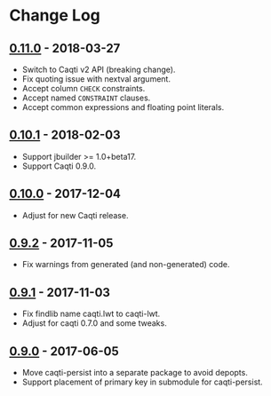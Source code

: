 # Change Log

## [0.11.0] - 2018-03-27

- Switch to Caqti v2 API (breaking change).
- Fix quoting issue with nextval argument.
- Accept column `CHECK` constraints.
- Accept named `CONSTRAINT` clauses.
- Accept common expressions and floating point literals.

## [0.10.1] - 2018-02-03

- Support jbuilder >= 1.0+beta17.
- Support Caqti 0.9.0.

## [0.10.0] - 2017-12-04

- Adjust for new Caqti release.

## [0.9.2] - 2017-11-05

- Fix warnings from generated (and non-generated) code.

## [0.9.1] - 2017-11-03

- Fix findlib name caqti.lwt to caqti-lwt.
- Adjust for caqti 0.7.0 and some tweaks.

## [0.9.0] - 2017-06-05

- Move caqti-persist into a separate package to avoid depopts.
- Support placement of primary key in submodule for caqti-persist.

[0.11.0]: https://github.com/paurkedal/episql/compare/v0.10.1...v0.11.0
[0.10.1]: https://github.com/paurkedal/episql/compare/v0.10.0...v0.10.1
[0.10.0]: https://github.com/paurkedal/episql/compare/v0.9.2...v0.10.0
[0.9.2]: https://github.com/paurkedal/episql/compare/v0.9.1...v0.9.2
[0.9.1]: https://github.com/paurkedal/episql/compare/v0.9.0...v0.9.1
[0.9.0]: https://github.com/paurkedal/episql/compare/0.8.8...v0.9.0
